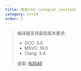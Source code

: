 ```yaml
---
title: 改进std::integral_constant
category: C++14
order: 2
---
```


> 编译器支持最低版本要求:
> * GCC: 5.0
> * MSVC: 19.0
> * Clang: 3.4
>
> 提案: [N3545](http://www.open-std.org/jtc1/sc22/wg21/docs/papers/2013/n3545.pdf)
